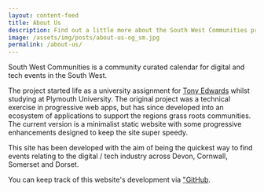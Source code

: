 ```yaml
---
layout: content-feed
title: About Us
description: Find out a little more about the South West Communities project
image: /assets/img/posts/about-us-og_sm.jpg
permalink: /about-us/
---
```

<div class="container">
  <p></p>
  <p>South West Communities is a community curated calendar for digital and tech events in the South West.</p>
  <p>The project started life as a university assignment for <a href=https://tonyedwardspz.co.uk title="Tony Edwards Personal Website">Tony Edwards</a> whilst studying at Plymouth University. The original project was a technical exercise in progressive web apps, but has since developed into an ecosystem of applications to support the regions grass roots communities. The current version is a minimalist static website with some progressive enhancements designed to keep the site super speedy.</p>
  <p>This site has been developed with the aim of being the quickest way to find events relating to the digital / tech industry across Devon, Cornwall, Somerset and Dorset.</p>
  <p>You can keep track of this website's development via <a href="https://github.com/south-west-communities/website" title="GitHub page for this website">"GitHub</a>.</p>
</div>
